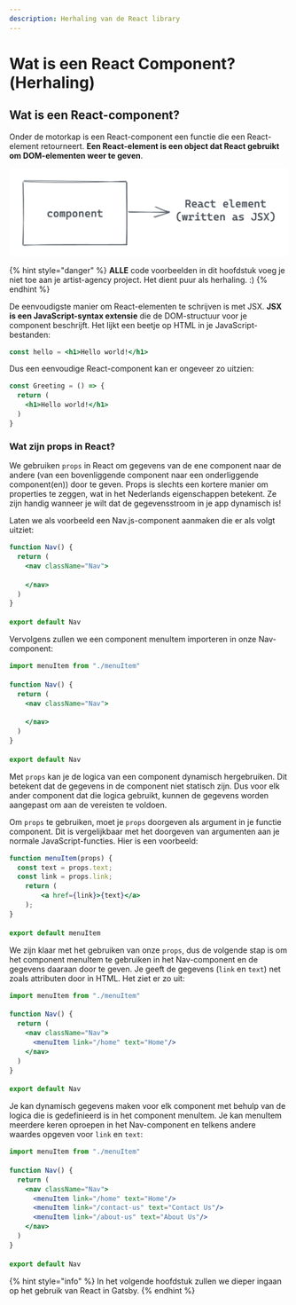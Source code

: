 ```yaml
---
description: Herhaling van de React library
---
```


# Wat is een React Component?(Herhaling)

## Wat is een React-component?

Onder de motorkap is een React-component een functie die een React-element retourneert. **Een React-element is een object dat React gebruikt om DOM-elementen weer te geven**.

![](<../../.gitbook/assets/image (102).png>)

{% hint style="danger" %}
**ALLE** code voorbeelden in dit hoofdstuk voeg je niet toe aan je artist-agency project. Het dient puur als herhaling. :)
{% endhint %}

De eenvoudigste manier om React-elementen te schrijven is met JSX. **JSX is een JavaScript-syntax extensie** die de DOM-structuur voor je component beschrijft. Het lijkt een beetje op HTML in je JavaScript-bestanden:

```jsx
const hello = <h1>Hello world!</h1>
```

Dus een eenvoudige React-component kan er ongeveer zo uitzien:

```jsx
const Greeting = () => {
  return (
    <h1>Hello world!</h1>
  )
}
```

### Wat zijn props in React?&#x20;

We gebruiken `props` in React om gegevens van de ene component naar de andere (van een bovenliggende component naar een onderliggende component(en)) door te geven. Props is slechts een kortere manier om properties te zeggen, wat in het Nederlands eigenschappen betekent. Ze zijn handig wanneer je wilt dat de gegevensstroom in je app dynamisch is!

Laten we als voorbeeld een Nav.js-component aanmaken die er als volgt uitziet:

```jsx
function Nav() {
  return (
    <nav className="Nav">
      
    </nav>
  )
}

export default Nav
```

Vervolgens zullen we een component menuItem importeren in onze Nav-component:

```jsx
import menuItem from "./menuItem"

function Nav() {
  return (
    <nav className="Nav">
      
    </nav>
  )
}

export default Nav
```

Met `props` kan je de logica van een component dynamisch hergebruiken. Dit betekent dat de gegevens in de component niet statisch zijn. Dus voor elk ander component dat die logica gebruikt, kunnen de gegevens worden aangepast om aan de vereisten te voldoen.

Om `props` te gebruiken, moet je `props` doorgeven als argument in je functie component. Dit is vergelijkbaar met het doorgeven van argumenten aan je normale JavaScript-functies. Hier is een voorbeeld:

```jsx
function menuItem(props) {
  const text = props.text;
  const link = props.link;
    return (
        <a href={link}>{text}</a>
    );
}

export default menuItem
```

We zijn klaar met het gebruiken van onze `props`, dus de volgende stap is om het component menuItem te gebruiken in het Nav-component en de gegevens daaraan door te geven. Je geeft de gegevens (`link` en `text`) net zoals attributen door in HTML. Het ziet er zo uit:

```jsx
import menuItem from "./menuItem"

function Nav() {
  return (
    <nav className="Nav">
      <menuItem link="/home" text="Home"/>
    </nav>
  )
}

export default Nav
```

Je kan dynamisch gegevens maken voor elk component met behulp van de logica die is gedefinieerd is in het component menuItem. Je kan menuItem meerdere keren oproepen in het Nav-component en telkens andere waardes opgeven voor `link` en `text`:

```jsx
import menuItem from "./menuItem"

function Nav() {
  return (
    <nav className="Nav">
      <menuItem link="/home" text="Home"/>
      <menuItem link="/contact-us" text="Contact Us"/>
      <menuItem link="/about-us" text="About Us"/>
    </nav>
  )
}

export default Nav
```

{% hint style="info" %}
In het volgende hoofdstuk zullen we dieper ingaan op het gebruik van React in Gatsby.&#x20;
{% endhint %}
